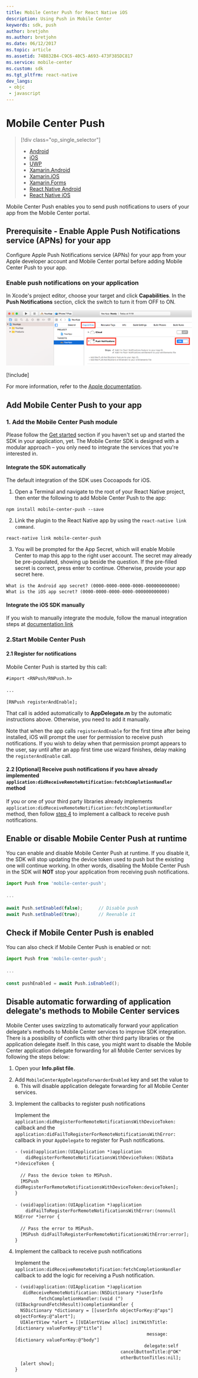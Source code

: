 ```yaml
---
title: Mobile Center Push for React Native iOS
description: Using Push in Mobile Center
keywords: sdk, push
author: bretjohn
ms.author: bretjohn
ms.date: 06/12/2017
ms.topic: article
ms.assetid: 74B832B4-C9C6-40C5-A693-473F385DC817
ms.service: mobile-center
ms.custom: sdk
ms.tgt_pltfrm: react-native
dev_langs:
 - objc
 - javascript
---
```


# Mobile Center Push

> [!div class="op_single_selector"]
> * [Android](android.md)
> * [iOS](ios.md)
> * [UWP](uwp.md)
> * [Xamarin.Android](xamarin-android.md)
> * [Xamarin.iOS](xamarin-ios.md)
> * [Xamarin.Forms](xamarin-forms.md)
> * [React Native Android](react-native-android.md)
> * [React Native iOS](react-native-ios.md)

Mobile Center Push enables you to send push notifications to users of your app from the Mobile Center portal.

## Prerequisite - Enable Apple Push Notifications service (APNs) for your app

Configure Apple Push Notifications service (APNs) for your app from your Apple developer account and Mobile Center portal before adding Mobile Center Push to your app.

### Enable push notifications on your application

 In Xcode's project editor, choose your target and click **Capabilities**. In the **Push Notifications** section, click the switch to turn it from OFF to ON.

![enable-push-capability](images/ios-enable-push-capability.png)

[!include[](apns-setup.md)]

For more information, refer to the [Apple documentation](http://help.apple.com/xcode/mac/current/#/dev11b059073).

## Add Mobile Center Push to your app

### 1. Add the Mobile Center Push module

Please follow the [Get started](~/sdk/getting-started/react-native.md) section if you haven't set up and started the SDK in your application, yet.
The Mobile Center SDK is designed with a modular approach – you only need to integrate the services that you're interested in.

#### Integrate the SDK automatically

The default integration of the SDK uses Cocoapods for iOS.

1. Open a Terminal and navigate to the root of your React Native project, then enter the following to add Mobile Center Push to the app:

  ```
  npm install mobile-center-push --save
  ```

2. Link the plugin to the React Native app by using the `react-native link command`.

  ```
  react-native link mobile-center-push
  ```

3. You will be prompted for the App Secret, which will enable Mobile Center to map this app to the right user account. The secret may already be pre-populated, showing up beside the question. If the pre-filled secret is correct, press enter to continue. Otherwise, provide your app secret here.

  ```
  What is the Android app secret? (0000-0000-0000-0000-000000000000)
  What is the iOS app secret? (0000-0000-0000-0000-000000000000)
  ```

#### Integrate the iOS SDK manually

If you wish to manually integrate the module, follow the manual integration steps at [documentation link](~/sdk/getting-started/react-native.md#3.2-ios-only-integrate-the-ios-sdk-manually)

### 2.Start Mobile Center Push

#### 2.1 Register for notifications

Mobile Center Push is started by this call:

  ```objc
  #import <RNPush/RNPush.h>

  ...

  [RNPush registerAndEnable];
  ```

That call is added automatically to **AppDelegate.m** by the automatic instructions above. Otherwise, you need to add it manually.

Note that when the app calls `registerAndEnable` for the first time after being installed, iOS will prompt the user for permission to receive push notifications. If you wish to delay when that permission prompt appears to the user, say until after an app first time use wizard finishes, delay making the `registerAndEnable` call.

#### 2.2 [Optional] Receive push notifications if you have already implemented `application:didReceiveRemoteNotification:fetchCompletionHandler` method

If you or one of your third party libraries already implements `application:didReceiveRemoteNotification:fetchCompletionHandler` method, then follow [step 4](#disable-automatic-forwarding-of-application-delegates-methods-to-mobile-center-services) to implement a callback to receive push notifications.

## Enable or disable Mobile Center Push at runtime

You can enable and disable Mobile Center Push at runtime. If you disable it, the SDK will stop updating the device token used to push but the existing one will continue working. In other words, disabling the Mobile Center Push in the SDK will **NOT** stop your application from receiving push notifications.

  ```javascript
  import Push from 'mobile-center-push';

  ...

  await Push.setEnabled(false);      // Disable push
  await Push.setEnabled(true);       // Reenable it
  ```

## Check if Mobile Center Push is enabled

You can also check if Mobile Center Push is enabled or not:

  ```javascript
  import Push from 'mobile-center-push';

  ...

  const pushEnabled = await Push.isEnabled();
  ```

## Disable automatic forwarding of application delegate's methods to Mobile Center services

Mobile Center uses swizzling to automatically forward your application delegate's methods to Mobile Center services to improve SDK integration. There is a possibility of conflicts with other third party libraries or the application delegate itself. In this case, you might want to disable the Mobile Center application delegate forwarding for all Mobile Center services by following the steps below:

1. Open your **Info.plist file**.
2. Add `MobileCenterAppDelegateForwarderEnabled` key and set the value to `0`. This will disable application delegate forwarding for all Mobile Center services.
3. Implement the callbacks to register push notifications

    Implement the `application:didRegisterForRemoteNotificationsWithDeviceToken:` callback and the `application:didFailToRegisterForRemoteNotificationsWithError:` callback in your `AppDelegate` to register for Push notifications.

    ```objc
    - (void)application:(UIApplication *)application
        didRegisterForRemoteNotificationsWithDeviceToken:(NSData *)deviceToken {

      // Pass the device token to MSPush.
      [MSPush didRegisterForRemoteNotificationsWithDeviceToken:deviceToken];
    }

    - (void)application:(UIApplication *)application
        didFailToRegisterForRemoteNotificationsWithError:(nonnull NSError *)error {

      // Pass the error to MSPush.
      [MSPush didFailToRegisterForRemoteNotificationsWithError:error];
    }
    ```

4. Implement the callback to receive push notifications

    Implement the `application:didReceiveRemoteNotification:fetchCompletionHandler` callback to add the logic for receiving a Push notification.

    ```objc
    - (void)application:(UIApplication *)application
       didReceiveRemoteNotification:(NSDictionary *)userInfo
             fetchCompletionHandler:(void (^)(UIBackgroundFetchResult))completionHandler {
      NSDictionary *dictionary = [[userInfo objectForKey:@"aps"] objectForKey:@"alert"];
      UIAlertView *alert = [[UIAlertView alloc] initWithTitle:[dictionary valueForKey:@"title"]
                                                      message:[dictionary valueForKey:@"body"]
                                                     delegate:self
                                            cancelButtonTitle:@"OK"
                                            otherButtonTitles:nil];
      [alert show];
    }
    ```
